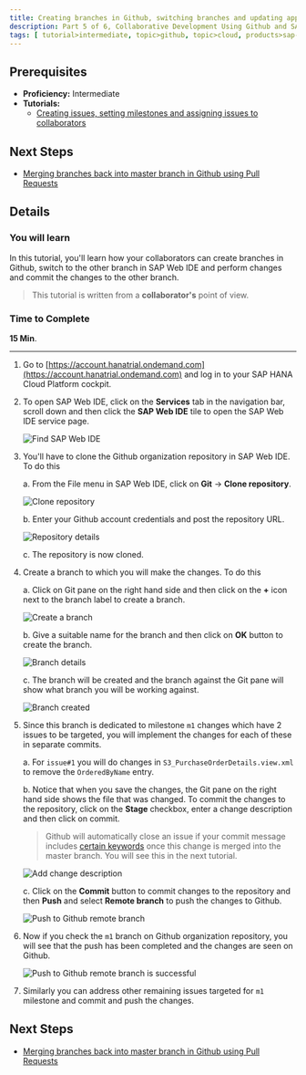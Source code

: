 ```yaml
---
title: Creating branches in Github, switching branches and updating application in different branch in SAP Web IDE
description: Part 5 of 6, Collaborative Development Using Github and SAP Web IDE
tags: [ tutorial>intermediate, topic>github, topic>cloud, products>sap-hana, products>sap-web-ide, products>sap-hana-cloud-platform ]
---
```

## Prerequisites  
 - **Proficiency:** Intermediate
 - **Tutorials:** 
    - [Creating issues, setting milestones and assigning issues to collaborators](http://go.sap.com/developer/tutorials/webide-github-issues-milestones.html)

## Next Steps
- [Merging branches back into master branch in Github using Pull Requests](http://go.sap.com/developer/tutorials/webide-github-merge-pull-request.html)

## Details
### You will learn  
In this tutorial, you'll learn how your collaborators can create branches in Github, switch to the other branch in SAP Web IDE and perform changes and commit the changes to the other branch. 

> This tutorial is written from a **collaborator's** point of view.


### Time to Complete
**15 Min**.

---

1. Go to [https://account.hanatrial.ondemand.com](https://account.hanatrial.ondemand.com) and log in to your SAP HANA Cloud Platform cockpit.

2. To open SAP Web IDE, click on the **Services** tab in the navigation bar, scroll down and then click the **SAP Web IDE** tile to open the SAP Web IDE service page.

    ![Find SAP Web IDE](p5_2.png)

3. You'll have to clone the Github organization repository in SAP Web IDE. To do this
 
    a. From the File menu in SAP Web IDE, click on **Git** &rarr; **Clone repository**.
    
    ![Clone repository](p5_3a.png)

    b. Enter your Github account credentials and post the repository URL.

    ![Repository details](p5_3b.png)

    c. The repository is now cloned.

4. Create a branch to which you will make the changes. To do this

    a. Click on Git pane on the right hand side and then click on the **+** icon next to the branch label to create a branch.

    ![Create a branch](p5_4a.png)

    b. Give a suitable name for the branch and then click on **OK** button to create the branch.

    ![Branch details](p5_4b.png)

    c. The branch will be created and the branch against the Git pane will show what branch you will be working against.

    ![Branch created](p5_4c.png)

5. Since this branch is dedicated to milestone `m1` changes which have 2 issues to be targeted, you will implement the changes for each of these in separate commits. 

    a. For `issue#1` you will do changes in `S3_PurchaseOrderDetails.view.xml` to remove the `OrderedByName` entry.

    b. Notice that when you save the changes, the Git pane on the right hand side shows the file that was changed. To commit the changes to the repository, click on the **Stage** checkbox, enter a change description and then click on commit. 
    
    > Github will automatically close an issue if your commit message includes [certain keywords](https://help.github.com/articles/closing-issues-via-commit-messages/) once this change is merged into the master branch. You will see this in the next tutorial.


    ![Add change description](p5_5b.png)

    c. Click on the **Commit** button to commit changes to the repository and then **Push** and select **Remote branch** to push the changes to Github. 


    ![Push to Github remote branch](p5_5c.png)
 
6. Now if you check the `m1` branch on Github organization repository, you will see that the push has been completed and the changes are seen on Github.

    ![Push to Github remote branch is successful](p5_6.png)

7. Similarly you can address other remaining issues targeted for `m1` milestone and commit and push the changes.


## Next Steps
 - [Merging branches back into master branch in Github using Pull Requests](http://go.sap.com/developer/tutorials/webide-github-merge-pull-request.html)
